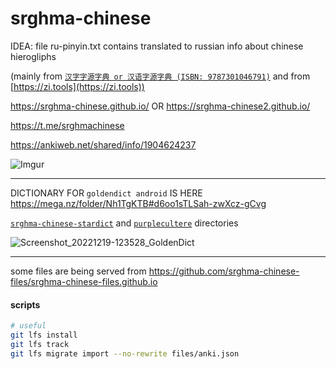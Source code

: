 # srghma-chinese

IDEA: file ru-pinyin.txt contains translated to russian info about chinese hierogliphs

(mainly from [`汉字字源字典 or 汉语字源字典 (ISBN: 9787301046791)`](https://chinese.stackexchange.com/questions/53487) and from [https://zi.tools](https://zi.tools))

https://srghma-chinese.github.io/
OR https://srghma-chinese2.github.io/

https://t.me/srghmachinese

https://ankiweb.net/shared/info/1904624237


![Imgur](https://i.imgur.com/KTuAfyY.png?1)

---------

DICTIONARY FOR `goldendict android` IS HERE https://mega.nz/folder/Nh1TgKTB#d6oo1sTLSah-zwXcz-gCvg

[`srghma-chinese-stardict`](https://mega.nz/folder/wkFR2JgY#WgNY62j4FfP17UlKRys0xQ) and [`purplecultere`](https://mega.nz/folder/0gM1HIaD#tQ4jdT1YbwnmGTiKZc93hg) directories

![Screenshot_20221219-123528_GoldenDict](https://user-images.githubusercontent.com/7573215/208418832-9e3e94b1-7c58-4b43-a95c-f210152cb6be.jpg)

----

some files are being served from https://github.com/srghma-chinese-files/srghma-chinese-files.github.io

#### scripts

```sh
# useful
git lfs install
git lfs track
git lfs migrate import --no-rewrite files/anki.json
```
